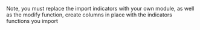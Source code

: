 Note, you must replace the import indicators with your own module, as well as the modify function, create columns in place with the indicators functions you import
